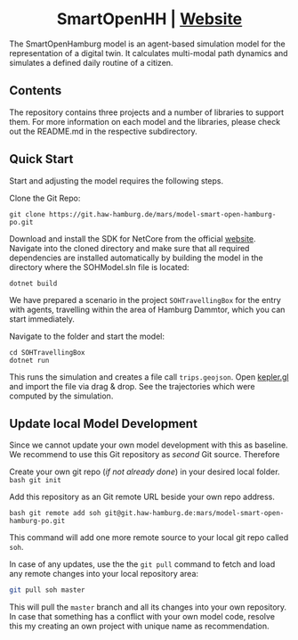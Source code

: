 <h1 align="center">SmartOpenHH | <a href="https://mars.haw-hamburg.de">Website</a></h1>

The SmartOpenHamburg model is an agent-based simulation model for the representation of a digital twin. It calculates multi-modal path dynamics and simulates a defined daily routine of a citizen.

## Contents

The repository contains three projects and a number of libraries to support them. For more information on each model and the libraries, please check out the README.md in the respective subdirectory.

## Quick Start

Start and adjusting the model requires the following steps.

Clone the Git Repo:

```
git clone https://git.haw-hamburg.de/mars/model-smart-open-hamburg-po.git
```

Download and install the SDK for NetCore from the official [website](https://dotnet.microsoft.com/download/dotnet-core/).  Navigate into the cloned directory and make sure that all required dependencies are installed automatically by building the model in the directory where the SOHModel.sln file is located:

```
dotnet build
```

We have prepared a scenario in the project ``SOHTravellingBox`` for the entry with agents, travelling within the area of Hamburg Dammtor, which you can start immediately. 

Navigate to the folder and start the model:

```
cd SOHTravellingBox
dotnet run
```

This runs the simulation and creates a file call `trips.geojson`. Open [kepler.gl](https://kepler.gl/demo) and import the file via drag & drop. See the trajectories which were computed by the simulation.


## Update local Model Development

Since we cannot update your own model development with this as baseline. We recommend to use this Git repository as *second* Git source. Therefore

Create your own git repo (*if not already done*) in your desired local folder.
``bash
git init
``

Add this repository as an Git remote URL beside your own repo address.

``bash
git remote add soh git@git.haw-hamburg.de:mars/model-smart-open-hamburg-po.git
``

This command will add one more remote source to your local git repo called ``soh``.

In case of any updates, use the the ``git pull`` command to fetch and load any remote changes into your local repository area:

```bash
git pull soh master
```

This will pull the `master` branch and all its changes into your own repository. In case that something has a conflict with your own model code, resolve this my creating an own project with unique name as recommendation.
